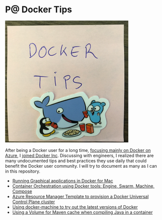 # P@ Docker Tips

<img src="/img/docker-tips-medium.png"/>

After being a Docker user for a long time, [focusing mainly on Docker on Azure](https://github.com/chanezon/azure-linux/), I [joined Docker Inc](http://blog.docker.com/2015/03/chanezon-dockerized/). Discussing with engineers, I realized there are many undocumented tips and best practices they use daily that could benefit the Docker user community. I will try to document as many as I can in this repository.

* [Running Graphical applications in Docker for Mac](x11/README.md)
* [Container Orchestration using Docker tools: Engine, Swarm, Machine, Compose](orchestration-networking/README.md)
* [Azure Resource Manager Template to provision a Docker Universal Control Plane cluster](azure-acs-ucp/README.md)
* [Using docker-machine to try out the latest versions of Docker](docker-machine-docker-latest.md)
* [Using a Volume for Maven cache when compiling Java in a container](java-build-mount-maven-repo.md)

